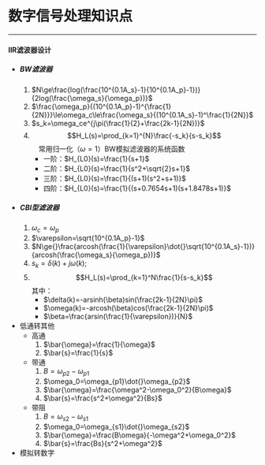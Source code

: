 # 数字信号处理知识点
---

#### IIR滤波器设计
* ##### BW滤波器
  1. $N\ge\frac{log(\frac{10^{0.1A_s}-1}{10^{0.1A_p}-1})}{2log(\frac{\omega_s}{\omega_p})}$
  2. $\frac{\omega_p}{(10^{0.1A_p}-1)^{\frac{1}{2N}}}\le\omega_c\le\frac{\omega_s}{(10^{0.1A_s}-1)^\frac{1}{2N}}$
  3. $s_k=\omega_ce^{j\pi(\frac{1}{2}+\frac{2k-1}{2N})}$
  4. $$H_L(s)=\prod_{k=1}^{N}\frac{-s_k}{s-s_k}$$
	&emsp;常用归一化（$\omega=1$）BW模拟滤波器的系统函数
	 * 一阶：$H_{L0}(s)=\frac{1}{s+1}$
	 * 二阶：$H_{L0}(s)=\frac{1}{s^2+\sqrt{2}s+1}$
	 * 三阶：$H_{L0}(s)=\frac{1}{(s+1)(s^2+s+1)}$
	 * 四阶：$H_{L0}(s)=\frac{1}{(s+0.7654s+1)(s+1.8478s+1)}$
* ##### CBⅠ型滤波器
  1. $\omega_c=\omega_p$
  2. $\varepsilon=\sqrt{10^{0.1A_p}-1}$
  3. $N\ge{}\frac{arcosh(\frac{1}{\varepsilon}\dot{}\sqrt{10^{0.1A_s}-1})}{arcosh(\frac{\omega_s}{\omega_p})}$
  4. $s_k=\delta(k)+j\omega(k);$
  5. $$H_L(s)=\prod_{k=1}^N\frac{1}{s-s_k}$$
  其中：
     * $\delta(k)=-arsinh(\beta)sin(\frac{2k-1}{2N}\pi)$
     * $\omega(k)=-arcosh(\beta)cos(\frac{2k-1}{2N}\pi)$
     * $\beta=\frac{arsin(\frac{1}{\varepsilon})}{N}$
* 低通转其他
   * 高通
     1. $\bar{\omega}=\frac{1}{\omega}$
     2. $\bar{s}=\frac{1}{s}$
   * 带通
     1. $B=\omega_{p2}-\omega_{p1}$
     2. $\omega_0=\omega_{p1}\dot{}\omega_{p2}$
     3. $\bar{\omega}=\frac{\omega^2-\omega_0^2}{B\omega}$ 
     4. $\bar{s}=\frac{s^2+\omega^2}{Bs}$
   * 带阻
     1. $B=\omega_{s2}-\omega_{s1}$
     2. $\omega_0=\omega_{s1}\dot{}\omega_{s2}$
     3. $\bar{\omega}=\frac{B\omega}{-\omega^2+\omega_0^2}$ 
     4. $\bar{s}=\frac{Bs}{s^2+\omega^2}$
* 模拟转数字